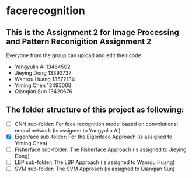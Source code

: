 # facerecognition
## This is the Assignment 2 for Image Processing and Pattern Reconigition Assignment 2
Everyone from the group can upload and edit their code:
- Yangyulin Ai 13464502
- Jieying Dong 13392737
- Wanrou Huang 13572134
- Yiming Chen 13493008
- Qianqian Sun 13420676

## The folder structure of this project as following:
- [ ] CNN sub-folder: For face recognition model based on convolutional neural network (is assigned to Yangyulin Ai)
- [x] Eigenface sub-folder: For the Eigenface Approach (is assigned to Yiming Chen)
- [ ] Fisherface sub-folder: The Fisherface Approach (is assigned to Jieying Dong)
- [ ] LBP sub-folder: The LBP Approach (is assigned to Wanrou Huang)
- [ ] SVM sub-folder: The SVM Approach (is assigned to Qianqian Sun)
